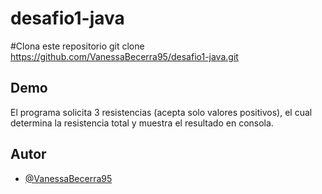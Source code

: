 ﻿# desafio1-java
 
#Clona este repositorio
git clone https://github.com/VanessaBecerra95/desafio1-java.git

## Demo

El programa solicita 3 resistencias (acepta solo valores positivos), el cual determina la resistencia total y muestra el resultado en consola. 




## Autor

- [@VanessaBecerra95](https://www.github.com/VanessaBecerra95)
